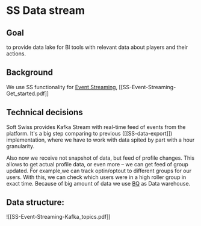 # SS Data stream

## Goal
to provide data lake for BI tools with relevant data about players and their actions.

## Background
We use SS functionality for [Event Streaming](https://docs.softswiss.com/display/SCF/Event+Streaming), [[SS-Event-Streaming-Get_started.pdf]]

## Technical decisions
Soft Swiss provides Kafka Stream with real-time feed of events from the platform. It's a big step comparing to previous ([[SS-data-export]]) implementation, where we have to work with data spited by part with a hour granularity. 

Also now we receive not snapshot of data, but feed of profile changes. This allows to get actual profile data, or even more – we can get feed of group updated. For example,we can track optin/optout to different groups for our users. With this, we can check which users were in a high roller group in exact time.
Because of big amount of data we use [BQ](https://cloud.google.com/bigquery) as Data warehouse.


## Data structure:

![[SS-Event-Streaming-Kafka_topics.pdf]]